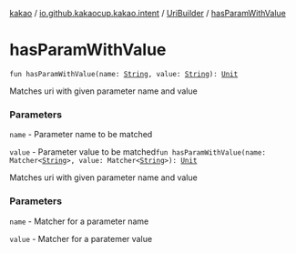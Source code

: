 [kakao](../../index.md) / [io.github.kakaocup.kakao.intent](../index.md) / [UriBuilder](index.md) / [hasParamWithValue](./has-param-with-value.md)

# hasParamWithValue

`fun hasParamWithValue(name: `[`String`](https://kotlinlang.org/api/latest/jvm/stdlib/kotlin/-string/index.html)`, value: `[`String`](https://kotlinlang.org/api/latest/jvm/stdlib/kotlin/-string/index.html)`): `[`Unit`](https://kotlinlang.org/api/latest/jvm/stdlib/kotlin/-unit/index.html)

Matches uri with given parameter name and value

### Parameters

`name` - Parameter name to be matched

`value` - Parameter value to be matched`fun hasParamWithValue(name: Matcher<`[`String`](https://kotlinlang.org/api/latest/jvm/stdlib/kotlin/-string/index.html)`>, value: Matcher<`[`String`](https://kotlinlang.org/api/latest/jvm/stdlib/kotlin/-string/index.html)`>): `[`Unit`](https://kotlinlang.org/api/latest/jvm/stdlib/kotlin/-unit/index.html)

Matches uri with given parameter name and value

### Parameters

`name` - Matcher for a parameter name

`value` - Matcher for a paratemer value